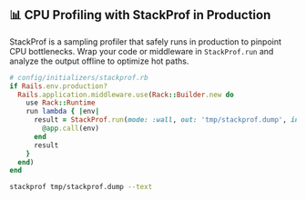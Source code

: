 ## 📊 CPU Profiling with StackProf in Production

StackProf is a sampling profiler that safely runs in production to pinpoint CPU bottlenecks. Wrap your code or middleware in `StackProf.run` and analyze the output offline to optimize hot paths.

```ruby
# config/initializers/stackprof.rb
if Rails.env.production?
  Rails.application.middleware.use(Rack::Builder.new do
    use Rack::Runtime
    run lambda { |env|
      result = StackProf.run(mode: :wall, out: 'tmp/stackprof.dump', interval: 1000) do
        @app.call(env)
      end
      result
    }
  end)
end
```

```bash
stackprof tmp/stackprof.dump --text
```